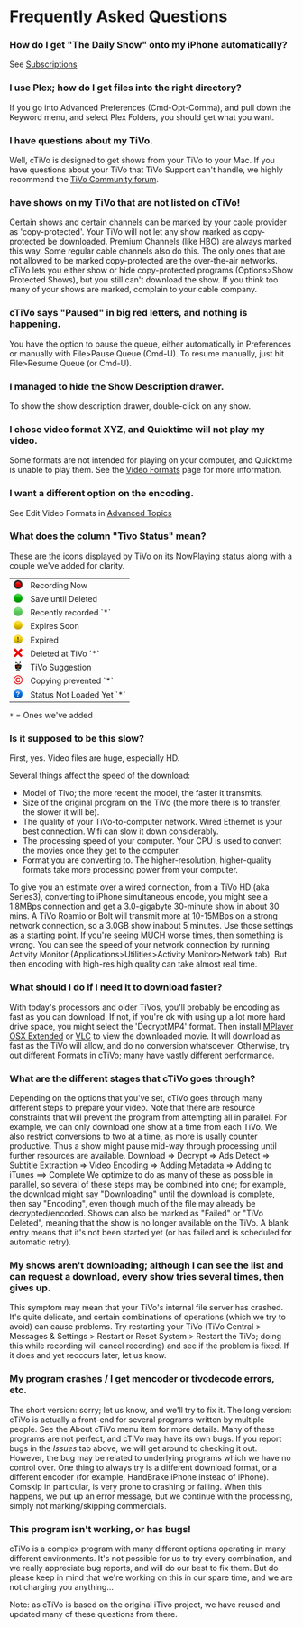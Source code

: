 # Frequently Asked Questions

### How do I get "The Daily Show" onto my iPhone automatically?  
See [Subscriptions]()
### I use Plex; how do I get files into the right directory?
If you go into Advanced Preferences (Cmd-Opt-Comma), and pull down the Keyword menu, and select Plex Folders, you should get what you want.
### I have questions about my TiVo.
Well, cTiVo is designed to get shows from your TiVo to your Mac. If you have questions about your TiVo that TiVo Support can't handle, we highly recommend the [TiVo Community forum](http://TiVocommunity.com/TiVo-vb/index.php).
###  have shows on my TiVo that are not listed on cTiVo!
Certain shows and certain channels can be marked by your cable provider as 'copy-protected'. Your TiVo will not let any show marked as copy-protected be downloaded. Premium Channels (like HBO) are always marked this way. Some regular cable channels also do this. The only ones that are not allowed to be marked copy-protected are the over-the-air networks. cTiVo lets you either show or hide copy-protected programs (Options>Show Protected Shows), but you still can't download the show. If you think too many of your shows are marked, complain to your cable company.
### cTiVo says "Paused" in big red letters, and nothing is happening.
You have the option to pause the queue, either automatically in Preferences or manually with File>Pause Queue (Cmd-U). To resume manually, just hit File>Resume Queue (or Cmd-U).
### I managed to hide the Show Description drawer.
To show the show description drawer, double-click on any show.
### I chose video format XYZ, and Quicktime will not play my video.
Some formats are not intended for playing on your computer, and Quicktime is unable to play them. See the [Video Formats](Video-Formats.md) page for more information.
### I want a different option on the encoding.
   See Edit Video Formats in [Advanced Topics](Advanced-Topics.md) 
### What does the column "Tivo Status" mean?
These are the icons displayed by TiVo on its NowPlaying status along with a couple we've added for clarity. 
<table>
    <tr> <td><img src="Images/in-progress-recording.png"></td><td>Recording Now</td></tr>
    <tr> <td><img src="Images/save-until-i-delete-recording.png"></td><td>Save until Deleted</td></tr>
    <tr> <td><img src="Images/recent-recording.png"></td><td>Recently recorded `*`</td></tr>
    <tr> <td><img src="Images/expires-soon-recording.png"></td><td>Expires Soon</td></tr>
    <tr> <td><img src="Images/expired-recording.png"></td><td>Expired</td></tr>
    <tr> <td><img src="Images/deleted.png"></td><td>Deleted at TiVo `*`</td></tr>
    <tr> <td><img src="Images/suggestion-recording.png"></td><td>TiVo Suggestion</td></tr>
    <tr> <td><img src="Images/copyright.png"></td><td>Copying prevented `*`</td></tr>
    <tr> <td><img src="Images/status-unknown.png"></td><td>Status Not Loaded Yet `*` </td></tr>
</table>

`*` = Ones we've added 

### Is it supposed to be this slow?
 First, yes. Video files are huge, especially HD.
 
Several things affect the speed of the download:

- Model of Tivo; the more recent the model, the faster it transmits.
- Size of the original program on the TiVo (the more there is to transfer, the slower it will be).
- The quality of your TiVo-to-computer network. Wired Ethernet is your best connection. Wifi can slow it down considerably.
- The processing speed of your computer. Your CPU is used to convert the movies once they get to the computer.
- Format you are converting to. The higher-resolution, higher-quality formats take more processing power from your computer.

To give you an estimate over a wired connection, from a TiVo HD (aka Series3), converting to iPhone simultaneous encode, you might see a 1.8MBps connection and get a 3.0-gigabyte 30-minute show in about 30  mins. A TiVo Roamio or Bolt will transmit more at 10-15MBps on a strong network connection, so a 3.0GB show inabout  5 minutes. Use those settings as a starting point. If you're seeing MUCH worse times, then something is wrong. You can see the speed of your network connection by running Activity Monitor (Applications>Utilities>Activity Monitor>Network tab). But then encoding with high-res high quality can take almost real time.
### What should I do if I need it to download faster?
   With today's processors and older TiVos, you'll probably be encoding as fast as you can download. If not, if you're ok with using up a lot more hard drive space, you might select the 'DecryptMP4' format. Then install [MPlayer OSX Extended](http://www.mplayerosx.ch)  or [VLC](http://www.videolan.org/vlc/index.html) to view the downloaded movie. It will download as fast as the TiVo will allow, and do no conversion whatsoever. Otherwise, try out different Formats in cTiVo; many have vastly different performance.
### What are the different stages that cTiVo goes through?
   Depending on the options that you've set, cTiVo goes through many different steps to prepare your video.  Note that there are resource constraints that will prevent the program from attempting all in parallel. For example, we can only download one show at a time from each TiVo. We also restrict conversions to two at a time, as more is usally counter productive. Thus a show might pause mid-way through processing until further resources are available.
  Download => Decrypt => Ads Detect => Subtitle Extraction => Video Encoding => Adding Metadata => Adding to iTunes ==> Complete 
   We optimize to do as many of these as possible in parallel, so several of these steps may be combined into one; for example, the download might say "Downloading" until the download is complete, then say "Encoding", even though much of the file may already be decrypted/encoded. Shows can also be marked as "Failed" or "TiVo Deleted", meaning that the show is no longer available on the TiVo. A blank entry means that it's not been started yet (or has failed and is scheduled for automatic retry).
### My shows aren't downloading; although I can see the list and can request a download, every show tries several times, then gives up.
This symptom may mean that your TiVo's internal file server has crashed. It's quite delicate, and certain combinations of operations (which we try to avoid) can cause problems. Try restarting your TiVo (TiVo Central > Messages & Settings > Restart or Reset System > Restart the TiVo; doing this while recording will cancel recording) and see if the problem is fixed. If it does and yet reoccurs later, let us know.
### My program crashes / I get mencoder or tivodecode errors, etc.
 The short version: sorry; let us know, and we'll try to fix it.
The long version: cTiVo is actually a front-end for several programs written by multiple people. See the About cTiVo menu item for more details. Many of these programs are not perfect, and cTiVo may have its own bugs. If you report bugs in the *Issues* tab above, we will get around to checking it out. However, the bug may be related to underlying programs which we have no control over.  One thing to always try is a different download format, or a different encoder (for example, HandBrake iPhone instead of iPhone). Comskip in particular, is very prone to crashing or failing. When this happens, we put up an error message, but we continue with the processing, simply not marking/skipping commercials.
### This program isn't working, or has bugs!
cTiVo is a complex program with many different options operating in many different environments. It's not possible for us to try every combination, and we really appreciate bug reports, and will do our best to fix them. But do please keep in mind that we're working on this in our spare time, and we are not charging you anything...

Note: as cTiVo is based on the original iTivo project, we have reused and updated many of these questions from there.
